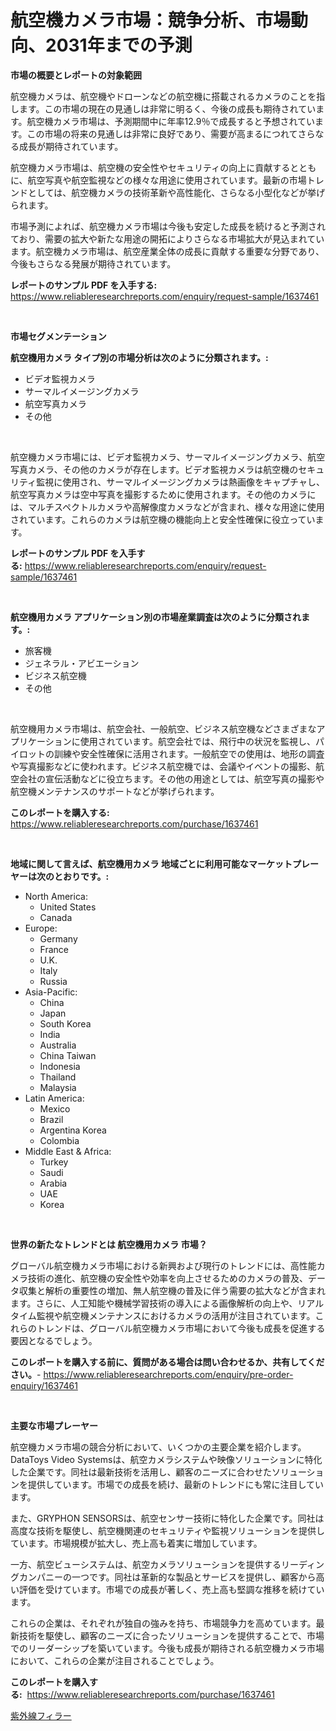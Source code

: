 <p><h1>航空機カメラ市場：競争分析、市場動向、2031年までの予測</h1></p><p><strong>市場の概要とレポートの対象範囲</strong></p>
<p><p>航空機カメラは、航空機やドローンなどの航空機に搭載されるカメラのことを指します。この市場の現在の見通しは非常に明るく、今後の成長も期待されています。航空機カメラ市場は、予測期間中に年率12.9％で成長すると予想されています。この市場の将来の見通しは非常に良好であり、需要が高まるにつれてさらなる成長が期待されています。</p><p>航空機カメラ市場は、航空機の安全性やセキュリティの向上に貢献するとともに、航空写真や航空監視などの様々な用途に使用されています。最新の市場トレンドとしては、航空機カメラの技術革新や高性能化、さらなる小型化などが挙げられます。</p><p>市場予測によれば、航空機カメラ市場は今後も安定した成長を続けると予測されており、需要の拡大や新たな用途の開拓によりさらなる市場拡大が見込まれています。航空機カメラ市場は、航空産業全体の成長に貢献する重要な分野であり、今後もさらなる発展が期待されています。</p></p>
<p><strong>レポートのサンプル PDF を入手する:</strong> <a href="https://www.reliableresearchreports.com/enquiry/request-sample/1637461">https://www.reliableresearchreports.com/enquiry/request-sample/1637461</a></p>
<p>&nbsp;</p>
<p><strong>市場セグメンテーション</strong></p>
<p><strong>航空機用カメラ タイプ別の市場分析は次のように分類されます。:</strong></p>
<p><ul><li>ビデオ監視カメラ</li><li>サーマルイメージングカメラ</li><li>航空写真カメラ</li><li>その他</li></ul></p>
<p>&nbsp;</p>
<p><p>航空機カメラ市場には、ビデオ監視カメラ、サーマルイメージングカメラ、航空写真カメラ、その他のカメラが存在します。ビデオ監視カメラは航空機のセキュリティ監視に使用され、サーマルイメージングカメラは熱画像をキャプチャし、航空写真カメラは空中写真を撮影するために使用されます。その他のカメラには、マルチスペクトルカメラや高解像度カメラなどが含まれ、様々な用途に使用されています。これらのカメラは航空機の機能向上と安全性確保に役立っています。</p></p>
<p><strong>レポートのサンプル PDF を入手する:</strong>&nbsp;<a href="https://www.reliableresearchreports.com/enquiry/request-sample/1637461">https://www.reliableresearchreports.com/enquiry/request-sample/1637461</a></p>
<p>&nbsp;</p>
<p><strong> 航空機用カメラ アプリケーション別の市場産業調査は次のように分類されます。:</strong></p>
<p><ul><li>旅客機</li><li>ジェネラル・アビエーション</li><li>ビジネス航空機</li><li>その他</li></ul></p>
<p>&nbsp;</p>
<p><p>航空機用カメラ市場は、航空会社、一般航空、ビジネス航空機などさまざまなアプリケーションに使用されています。航空会社では、飛行中の状況を監視し、パイロットの訓練や安全性確保に活用されます。一般航空での使用は、地形の調査や写真撮影などに使われます。ビジネス航空機では、会議やイベントの撮影、航空会社の宣伝活動などに役立ちます。その他の用途としては、航空写真の撮影や航空機メンテナンスのサポートなどが挙げられます。</p></p>
<p><strong>このレポートを購入する:</strong>&nbsp; <a href="https://www.reliableresearchreports.com/purchase/1637461">https://www.reliableresearchreports.com/purchase/1637461</a></p>
<p>&nbsp;</p>
<p><strong>地域に関して言えば、航空機用カメラ 地域ごとに利用可能なマーケットプレーヤーは次のとおりです。:</strong></p>
<p><ul>
    <li>
        North America:
        <ul>
            <li>United States</li>
            <li>Canada</li>
        </ul>
    </li>
    <li>
        Europe:
        <ul>
            <li>Germany</li>
            <li>France</li>
            <li>U.K.</li>
            <li>Italy</li>
            <li>Russia</li>
        </ul>
    </li>
    <li>
        Asia-Pacific:
        <ul>
            <li>China</li>
            <li>Japan</li>
            <li>South Korea</li>
            <li>India</li>
            <li>Australia</li>
            <li>China Taiwan</li>
            <li>Indonesia</li>
            <li>Thailand</li>
            <li>Malaysia</li>
        </ul>
    </li>
    <li>
        Latin America:
        <ul>
            <li>Mexico</li>
            <li>Brazil</li>
            <li>Argentina Korea</li>
            <li>Colombia</li>
        </ul>
    </li>
    <li>
        Middle East & Africa:
        <ul>
            <li>Turkey</li>
            <li>Saudi</li>
            <li>Arabia</li>
            <li>UAE</li>
            <li>Korea</li>
        </ul>
    </li>
    </ul></p>
<p>&nbsp;</p>
<p><strong>世界の新たなトレンドとは 航空機用カメラ 市場？</strong></p>
<p><p>グローバル航空機カメラ市場における新興および現行のトレンドには、高性能カメラ技術の進化、航空機の安全性や効率を向上させるためのカメラの普及、データ収集と解析の重要性の増加、無人航空機の普及に伴う需要の拡大などが含まれます。さらに、人工知能や機械学習技術の導入による画像解析の向上や、リアルタイム監視や航空機メンテナンスにおけるカメラの活用が注目されています。これらのトレンドは、グローバル航空機カメラ市場において今後も成長を促進する要因となるでしょう。</p></p>
<p><strong>このレポートを購入する前に、質問がある場合は問い合わせるか、共有してください。</strong>- <a href="https://www.reliableresearchreports.com/enquiry/pre-order-enquiry/1637461">https://www.reliableresearchreports.com/enquiry/pre-order-enquiry/1637461</a></p>
<p>&nbsp;</p>
<p><strong>主要な市場プレーヤー</strong></p>
<p><p>航空機カメラ市場の競合分析において、いくつかの主要企業を紹介します。DataToys Video Systemsは、航空カメラシステムや映像ソリューションに特化した企業です。同社は最新技術を活用し、顧客のニーズに合わせたソリューションを提供しています。市場での成長を続け、最新のトレンドにも常に注目しています。</p><p>また、GRYPHON SENSORSは、航空センサー技術に特化した企業です。同社は高度な技術を駆使し、航空機関連のセキュリティや監視ソリューションを提供しています。市場規模が拡大し、売上高も着実に増加しています。</p><p>一方、航空ビューシステムは、航空カメラソリューションを提供するリーディングカンパニーの一つです。同社は革新的な製品とサービスを提供し、顧客から高い評価を受けています。市場での成長が著しく、売上高も堅調な推移を続けています。</p><p>これらの企業は、それぞれが独自の強みを持ち、市場競争力を高めています。最新技術を駆使し、顧客のニーズに合ったソリューションを提供することで、市場でのリーダーシップを築いています。今後も成長が期待される航空機カメラ市場において、これらの企業が注目されることでしょう。</p></p>
<p><strong>このレポートを購入する:</strong>&nbsp;&nbsp;<a href="https://www.reliableresearchreports.com/purchase/1637461">https://www.reliableresearchreports.com/purchase/1637461</a></p>
<p><p><a href="https://medium.com/@elmorunolfsson2023/uv%E3%83%95%E3%82%A3%E3%83%A9%E3%83%BC%E5%B8%82%E5%A0%B4%E3%83%AC%E3%83%9D%E3%83%BC%E3%83%88%E3%81%AF-%E3%81%93%E3%81%AE%E5%B8%82%E5%A0%B4%E3%81%AE%E6%9C%80%E6%96%B0%E3%81%AE%E3%83%88%E3%83%AC%E3%83%B3%E3%83%89%E3%82%84%E6%88%90%E9%95%B7%E3%81%AE%E6%A9%9F%E4%BC%9A%E3%82%92%E6%98%8E%E3%82%89%E3%81%8B%E3%81%AB%E3%81%97%E3%81%A6%E3%81%84%E3%81%BE%E3%81%99-cc9feab8d5e1">紫外線フィラー</a></p></p>